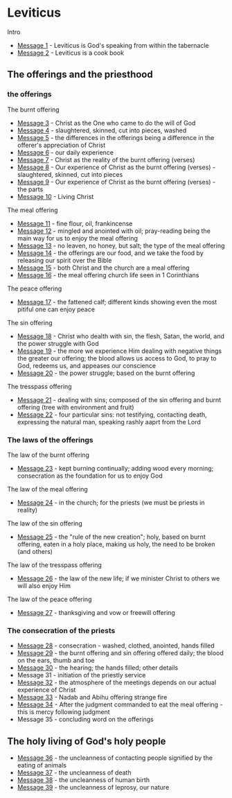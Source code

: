 # Leviticus

Intro
- [Message 1](msg01.md) - Leviticus is God's speaking from within the tabernacle
- [Message 2](msg02.md) - Leviticus is a cook book

## The offerings and the priesthood

### the offerings

The burnt offering
- [Message 3](msg03.md) - Christ as the One who came to do the will of God
- [Message 4](msg04.md) - slaughtered, skinned, cut into pieces, washed
- [Message 5](msg05.md) - the differences in the offerings being a difference in the offerer's appreciation of Christ
- [Message 6](msg06.md) - our daily experience
- [Message 7](msg07.md) - Christ as the reality of the burnt offering (verses)
- [Message 8](msg08.md) - Our experience of Christ as the burnt offering (verses) - slaughtered, skinned, cut into pieces
- [Message 9](msg09.md) - Our experience of Christ as the burnt offering (verses) - the parts
- [Message 10](msg10.md) - Living Christ

The meal offering
- [Message 11](msg11.md) - fine flour, oil, frankincense
- [Message 12](msg12.md) - mingled and anointed with oil; pray-reading being the main way for us to enjoy the meal offering
- [Message 13](msg13.md) - no leaven, no honey, but salt; the type of the meal offering
- [Message 14](msg14.md) - the offerings are our food, and we take the food by releasing our spirit over the Bible
- [Message 15](msg15.md) - both Christ and the church are a meal offering
- [Message 16](msg16.md) - the meal offering church life seen in 1 Corinthians

The peace offering
- [Message 17](msg17.md) - the fattened calf; different kinds showing even the most pitiful one can enjoy peace

The sin offering
- [Message 18](msg18.md) - Christ who dealth with sin, the flesh, Satan, the world, and the power struggle with God
- [Message 19](msg19.md) - the more we experience Him dealing with negative things the greater our offering; the blood allows us access to God, to pray to God, redeems us, and appeases our conscience
- [Message 20](msg20.md) - the power struggle; based on the burnt offering

The tresspass offering
- [Message 21](msg21.md) - dealing with sins; composed of the sin offering and burnt offering (tree with environment and fruit)
- [Message 22](msg22.md) - four particular sins: not testifying, contacting death, expressing the natural man, speaking rashly aaprt from the Lord 

### The laws of the offerings

The law of the burnt offering
- [Message 23](msg23.md) - kept burning continually; adding wood every morning; consecration as the foundation for us to enjoy God

The law of the meal offering
- [Message 24](msg24.md) - in the church; for the priests (we must be priests in reality)

The law of the sin offering
- [Message 25](msg25.md) - the "rule of the new creation"; holy, based on burnt offering, eaten in a holy place, making us holy, the need to be broken (and others)

The law of the tresspass offering
- [Message 26](msg26.md) - the law of the new life; if we minister Christ to others we will also enjoy Him

The law of the peace offering
- [Message 27](msg27.md) - thanksgiving and vow or freewill offering

### The consecration of the priests

- [Message 28](msg28.md) - consecration - washed, clothed, anointed, hands filled
- [Message 29](msg29.md) - the burnt offering and sin offering offered daily; the blood on the ears, thumb and toe
- [Message 30](msg30.md) - the hearing; the hands filled; other details
- Message 31 - initiation of the priestly service
- [Message 32](msg32.md) - the atmosphere of the meetings depends on our actual experience of Christ
- [Message 33](msg33.md) - Nadab and Abihu offering strange fire
- [Message 34](msg34.md) - After the judgment commanded to eat the meal offering - this is mercy following judgment
- Message 35 - concluding word on the offerings

## The holy living of God's holy people

- [Message 36](msg36.md) - the uncleanness of contacting people signified by the eating of animals
- [Message 37](msg37.md) - the uncleanness of death
- [Message 38](msg38.md) - the uncleanness of human birth
- [Message 39](msg39.md) - the uncleanness of leprosy, our nature








